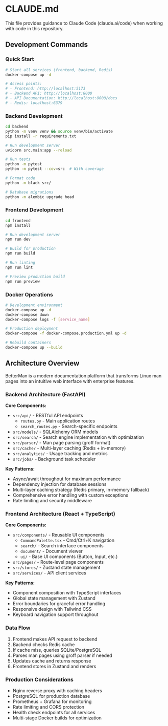 # CLAUDE.md

This file provides guidance to Claude Code (claude.ai/code) when working with code in this repository.

## Development Commands

### Quick Start
```bash
# Start all services (frontend, backend, Redis)
docker-compose up -d

# Access points:
# - Frontend: http://localhost:5173
# - Backend API: http://localhost:8000
# - API Documentation: http://localhost:8000/docs
# - Redis: localhost:6379
```

### Backend Development
```bash
cd backend
python -m venv venv && source venv/bin/activate
pip install -r requirements.txt

# Run development server
uvicorn src.main:app --reload

# Run tests
python -m pytest
python -m pytest --cov=src  # With coverage

# Format code
python -m black src/

# Database migrations
python -m alembic upgrade head
```

### Frontend Development
```bash
cd frontend
npm install

# Run development server
npm run dev

# Build for production
npm run build

# Run linting
npm run lint

# Preview production build
npm run preview
```

### Docker Operations
```bash
# Development environment
docker-compose up -d
docker-compose down
docker-compose logs -f [service_name]

# Production deployment
docker-compose -f docker-compose.production.yml up -d

# Rebuild containers
docker-compose up --build
```

## Architecture Overview

BetterMan is a modern documentation platform that transforms Linux man pages into an intuitive web interface with enterprise features.

### Backend Architecture (FastAPI)

**Core Components:**
- `src/api/` - RESTful API endpoints
  - `routes.py` - Main application routes
  - `search_routes.py` - Search-specific endpoints
- `src/models/` - SQLAlchemy ORM models
- `src/search/` - Search engine implementation with optimization
- `src/parser/` - Man page parsing (groff format)
- `src/cache/` - Multi-layer caching (Redis + in-memory)
- `src/analytics/` - Usage tracking and metrics
- `src/jobs/` - Background task scheduler

**Key Patterns:**
- Async/await throughout for maximum performance
- Dependency injection for database sessions
- Multi-layer caching strategy (Redis primary, in-memory fallback)
- Comprehensive error handling with custom exceptions
- Rate limiting and security middleware

### Frontend Architecture (React + TypeScript)

**Core Components:**
- `src/components/` - Reusable UI components
  - `CommandPalette.tsx` - Cmd/Ctrl+K navigation
  - `search/` - Search interface components
  - `document/` - Document viewer
  - `ui/` - Base UI components (Button, Input, etc.)
- `src/pages/` - Route-level page components
- `src/stores/` - Zustand state management
- `src/services/` - API client services

**Key Patterns:**
- Component composition with TypeScript interfaces
- Global state management with Zustand
- Error boundaries for graceful error handling
- Responsive design with Tailwind CSS
- Keyboard navigation support throughout

### Data Flow
1. Frontend makes API request to backend
2. Backend checks Redis cache
3. If cache miss, queries SQLite/PostgreSQL
4. Parses man pages using groff parser if needed
5. Updates cache and returns response
6. Frontend stores in Zustand and renders

### Production Considerations
- Nginx reverse proxy with caching headers
- PostgreSQL for production database
- Prometheus + Grafana for monitoring
- Rate limiting and CORS protection
- Health check endpoints for all services
- Multi-stage Docker builds for optimization